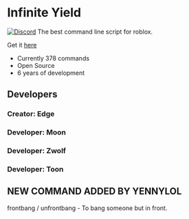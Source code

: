 # Infinite Yield 
[![Discord](https://media.discordapp.net/attachments/338403017894395905/668536741942263808/Discord-Logo-Color.png)](https://discord.gg/78ZuWSq)
The best command line script for roblox.

Get it [here](https://github.com/EdgeIY/infiniteyield/wiki)

 - Currently 378 commands
 - Open Source
 - 6 years of development

## Developers
### Creator: Edge

### Developer: Moon
### Developer: Zwolf
### Developer: Toon


## NEW COMMAND ADDED BY YENNYLOL
frontbang / unfrontbang - To bang someone but in front.
